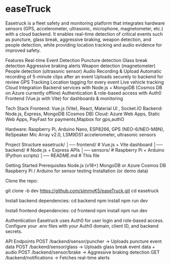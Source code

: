 # easeTruck

Easetruck is a fleet safety and monitoring platform that integrates hardware sensors (GPS, accelerometer, ultrasonic, microphone, magnetometer, etc.) with a cloud backend. It enables real-time detection of critical events such as puncture, glass break, aggressive braking, weapon detection, and people detection, while providing location tracking and audio evidence for improved safety.

Features
Real-time Event Detection
Puncture detection
Glass break detection
Aggressive braking alerts
Weapon detection (magnetometer)
People detection (ultrasonic sensor)
Audio Recording & Upload
Automatic recording of 5-minute clips after an event
Uploads securely to backend for review
GPS Tracking
Location tagging for every event
Live vehicle tracking
Cloud Integration
Backend services with Node.js + MongoDB (Cosmos DB on Azure currently offline)
Authentication & role-based access with Auth0
Frontend (Vue.js with Vite) for dashboards & monitoring

Tech Stack
Frontend: Vue.js (Vite), React, Material UI , Socket.IO
Backend: Node.js, Express, MongoDB (Cosmos DB)
Cloud: Azure Web Apps, Static Web Apps, PayFast for payments,Mapbox for gps,authO

Hardware: Raspberry Pi, Arduino Nano, ESP8266, GPS (NEO-6/NEO-M8N), ReSpeaker Mic Array v2.0, LSM9DS1 accelerometer, ultrasonic sensors

Project Structure
easetruck/
│── frontend/       # Vue.js + Vite dashboard
│── backend/        # Node.js + Express APIs
│── sensors/        # Raspberry Pi + Arduino (Python scripts)
│── README.md       # This file

Getting Started
Prerequisites
Node.js (v18+)
MongoDB or Azure Cosmos DB
Raspberry Pi / Arduino for sensor testing
Installation (or demo data)

Clone the repo:

git clone -b dev https://github.com/simmyK5/easeTruck.git
cd easetruck

Install backend dependencies:
cd backend
npm install
npm run dev

Install frontend dependencies:
cd frontend
npm install
npm run dev

Authentication
Easetruck uses Auth0 for user login and role-based access. Configure your .env files with your Auth0 domain, client ID, and backend secrets.

API Endpoints 
POST /backend/sensor/puncher → Uploads puncture event data
POST /backend/sensor/glass → Uploads glass break event data + audio
POST /backend/sensor/brake → Aggressive braking detection
GET /backend/notifications → Fetches real-time alerts
